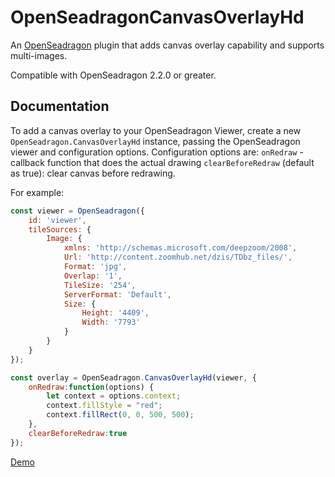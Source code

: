 # OpenSeadragonCanvasOverlayHd

An [OpenSeadragon](http://openseadragon.github.io) plugin that adds canvas overlay capability and supports multi-images.

Compatible with OpenSeadragon 2.2.0 or greater.

## Documentation

To add a canvas overlay to your OpenSeadragon Viewer, create a new `OpenSeadragon.CanvasOverlayHd` instance, passing the OpenSeadragon viewer and configuration options. 
Configuration options are:
`onRedraw` - callback function that does the actual drawing
`clearBeforeRedraw` (default as true): clear canvas before redrawing. 

For example:

```javascript
const viewer = OpenSeadragon({
    id: 'viewer',
    tileSources: {
        Image: {
            xmlns: 'http://schemas.microsoft.com/deepzoom/2008',
            Url: 'http://content.zoomhub.net/dzis/TDbz_files/',
            Format: 'jpg',
            Overlap: '1',
            TileSize: '254',
            ServerFormat: 'Default',
            Size: {
                Height: '4409',
                Width: '7793'
            }
        }
    }
});

const overlay = OpenSeadragon.CanvasOverlayHd(viewer, {
    onRedraw:function(options) {
      	let context = options.context;
        context.fillStyle = "red";
        context.fillRect(0, 0, 500, 500);            
    },
    clearBeforeRedraw:true
});
 ```  

[Demo](https://joshua-gould.github.io/OpenSeadragonCanvasOverlayHd/demo/index.html)
